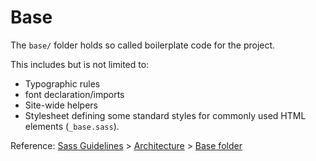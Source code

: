 # Base

The `base/` folder holds so called boilerplate code for the project.

This includes but is not limited to:

- Typographic rules
- font declaration/imports
- Site-wide helpers
- Stylesheet defining some standard styles for commonly used HTML elements (`_base.sass`).

Reference: [Sass Guidelines](http://sass-guidelin.es/) > [Architecture](http://sass-guidelin.es/#architecture) > [Base folder](http://sass-guidelin.es/#base-folder)
